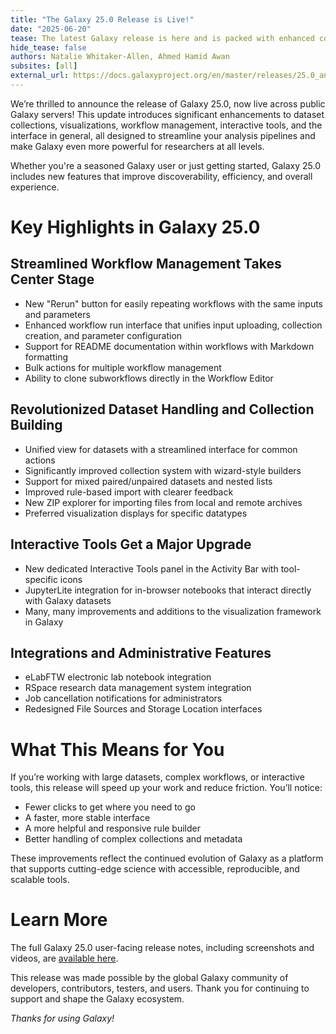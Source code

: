 ```yaml
---
title: "The Galaxy 25.0 Release is Live!"
date: "2025-06-20"
tease: The latest Galaxy release is here and is packed with enhanced collection capabilities, streamlined workflow management, interactive tools and visualizations improvements, and new integrations to accelerate your research.
hide_tease: false
authors: Natalie Whitaker-Allen, Ahmed Hamid Awan
subsites: [all]
external_url: https://docs.galaxyproject.org/en/master/releases/25.0_announce_user.html
---
```


We’re thrilled to announce the release of Galaxy 25.0, now live across public Galaxy servers\! This update introduces significant enhancements to dataset collections, visualizations, workflow management, interactive tools, and the interface in general, all designed to streamline your analysis pipelines and make Galaxy even more powerful for researchers at all levels.

Whether you're a seasoned Galaxy user or just getting started, Galaxy 25.0 includes new features that improve discoverability, efficiency, and overall experience.

# Key Highlights in Galaxy 25.0

## Streamlined Workflow Management Takes Center Stage

* New "Rerun" button for easily repeating workflows with the same inputs and parameters
* Enhanced workflow run interface that unifies input uploading, collection creation, and parameter configuration
* Support for README documentation within workflows with Markdown formatting
* Bulk actions for multiple workflow management
* Ability to clone subworkflows directly in the Workflow Editor

## Revolutionized Dataset Handling and Collection Building

* Unified view for datasets with a streamlined interface for common actions
* Significantly improved collection system with wizard-style builders
* Support for mixed paired/unpaired datasets and nested lists
* Improved rule-based import with clearer feedback
* New ZIP explorer for importing files from local and remote archives
* Preferred visualization displays for specific datatypes

## Interactive Tools Get a Major Upgrade

* New dedicated Interactive Tools panel in the Activity Bar with tool-specific icons
* JupyterLite integration for in-browser notebooks that interact directly with Galaxy datasets
* Many, many improvements and additions to the visualization framework in Galaxy

## Integrations and Administrative Features

* eLabFTW electronic lab notebook integration
* RSpace research data management system integration
* Job cancellation notifications for administrators
* Redesigned File Sources and Storage Location interfaces

# What This Means for You

If you’re working with large datasets, complex workflows, or interactive tools, this release will speed up your work and reduce friction. You’ll notice:

* Fewer clicks to get where you need to go  
* A faster, more stable interface  
* A more helpful and responsive rule builder  
* Better handling of complex collections and metadata

These improvements reflect the continued evolution of Galaxy as a platform that supports cutting-edge science with accessible, reproducible, and scalable tools.

# Learn More

The full Galaxy 25.0 user-facing release notes, including screenshots and videos, are [available here](https://docs.galaxyproject.org/en/master/releases/25.0_announce_user.html).

This release was made possible by the global Galaxy community of developers, contributors, testers, and users. Thank you for continuing to support and shape the Galaxy ecosystem.

*Thanks for using Galaxy\!*
